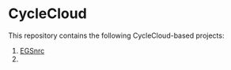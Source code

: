 # CycleCloud
This repository contains the following CycleCloud-based projects:

1. [EGSnrc](https://github.com/tojozefi/cyclecloud/blob/master/egsnrc/egsnrc.md)
2.

